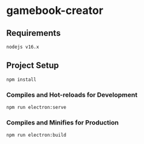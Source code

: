# gamebook-creator

## Requirements

```
nodejs v16.x
```

## Project Setup

```
npm install
```

### Compiles and Hot-reloads for Development

```
npm run electron:serve
```

### Compiles and Minifies for Production

```
npm run electron:build
```
